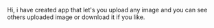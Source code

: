 Hi, i have created app that let's you upload any image and you can see others uploaded image or download it if you like.
